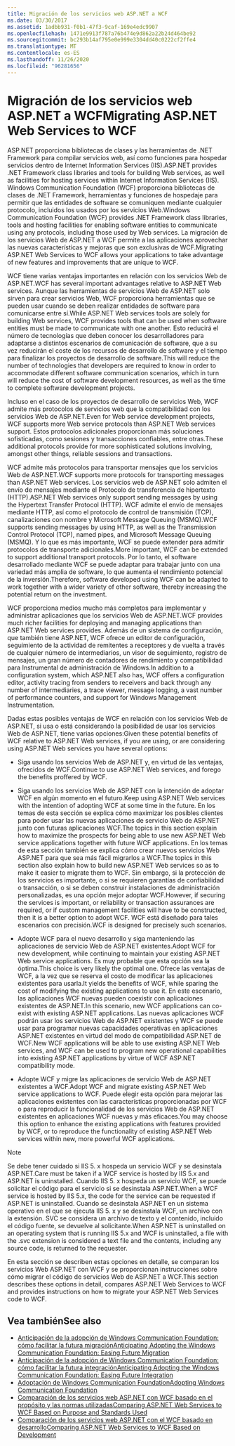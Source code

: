 ```yaml
---
title: Migración de los servicios web ASP.NET a WCF
ms.date: 03/30/2017
ms.assetid: 1adbb931-f0b1-47f3-9caf-169e4edc9907
ms.openlocfilehash: 1471e9913f787a76b474e9d862a22b24d464be92
ms.sourcegitcommit: bc293b14af795e0e999e3304dd40c0222cf2ffe4
ms.translationtype: MT
ms.contentlocale: es-ES
ms.lasthandoff: 11/26/2020
ms.locfileid: "96281656"
---
```

# <a name="migrating-aspnet-web-services-to-wcf"></a><span data-ttu-id="f8c93-102">Migración de los servicios web ASP.NET a WCF</span><span class="sxs-lookup"><span data-stu-id="f8c93-102">Migrating ASP.NET Web Services to WCF</span></span>

<span data-ttu-id="f8c93-103">ASP.NET proporciona bibliotecas de clases y las herramientas de .NET Framework para compilar servicios web, así como funciones para hospedar servicios dentro de Internet Information Services (IIS).</span><span class="sxs-lookup"><span data-stu-id="f8c93-103">ASP.NET provides .NET Framework class libraries and tools for building Web services, as well as facilities for hosting services within Internet Information Services (IIS).</span></span> <span data-ttu-id="f8c93-104">Windows Communication Foundation (WCF) proporciona bibliotecas de clases de .NET Framework, herramientas y funciones de hospedaje para permitir que las entidades de software se comuniquen mediante cualquier protocolo, incluidos los usados por los servicios Web.</span><span class="sxs-lookup"><span data-stu-id="f8c93-104">Windows Communication Foundation (WCF) provides .NET Framework class libraries, tools and hosting facilities for enabling software entities to communicate using any protocols, including those used by Web services.</span></span>  <span data-ttu-id="f8c93-105">La migración de los servicios Web de ASP.NET a WCF permite a las aplicaciones aprovechar las nuevas características y mejoras que son exclusivas de WCF.</span><span class="sxs-lookup"><span data-stu-id="f8c93-105">Migrating ASP.NET Web Services to WCF allows your applications to take advantage of new features and improvements that are unique to WCF.</span></span>  
  
 <span data-ttu-id="f8c93-106">WCF tiene varias ventajas importantes en relación con los servicios Web de ASP.NET.</span><span class="sxs-lookup"><span data-stu-id="f8c93-106">WCF has several important advantages relative to ASP.NET Web services.</span></span> <span data-ttu-id="f8c93-107">Aunque las herramientas de servicios Web de ASP.NET solo sirven para crear servicios Web, WCF proporciona herramientas que se pueden usar cuando se deben realizar entidades de software para comunicarse entre sí.</span><span class="sxs-lookup"><span data-stu-id="f8c93-107">While ASP.NET Web services tools are solely for building Web services, WCF provides tools that can be used when software entities must be made to communicate with one another.</span></span> <span data-ttu-id="f8c93-108">Esto reducirá el número de tecnologías que deben conocer los desarrolladores para adaptarse a distintos escenarios de comunicación de software, que a su vez reducirán el coste de los recursos de desarrollo de software y el tiempo para finalizar los proyectos de desarrollo de software.</span><span class="sxs-lookup"><span data-stu-id="f8c93-108">This will reduce the number of technologies that developers are required to know in order to accommodate different software communication scenarios, which in turn will reduce the cost of software development resources, as well as the time to complete software development projects.</span></span>  
  
 <span data-ttu-id="f8c93-109">Incluso en el caso de los proyectos de desarrollo de servicios Web, WCF admite más protocolos de servicios web que la compatibilidad con los servicios Web de ASP.NET.</span><span class="sxs-lookup"><span data-stu-id="f8c93-109">Even for Web service development projects, WCF supports more Web service protocols than ASP.NET Web services support.</span></span> <span data-ttu-id="f8c93-110">Estos protocolos adicionales proporcionan más soluciones sofisticadas, como sesiones y transacciones confiables, entre otras.</span><span class="sxs-lookup"><span data-stu-id="f8c93-110">These additional protocols provide for more sophisticated solutions involving, amongst other things, reliable sessions and transactions.</span></span>  
  
 <span data-ttu-id="f8c93-111">WCF admite más protocolos para transportar mensajes que los servicios Web de ASP.NET.</span><span class="sxs-lookup"><span data-stu-id="f8c93-111">WCF supports more protocols for transporting messages than ASP.NET Web services.</span></span> <span data-ttu-id="f8c93-112">Los servicios web de ASP.NET solo admiten el envío de mensajes mediante el Protocolo de transferencia de hipertexto (HTTP).</span><span class="sxs-lookup"><span data-stu-id="f8c93-112">ASP.NET Web services only support sending messages by using the Hypertext Transfer Protocol (HTTP).</span></span> <span data-ttu-id="f8c93-113">WCF admite el envío de mensajes mediante HTTP, así como el protocolo de control de transmisión (TCP), canalizaciones con nombre y Microsoft Message Queuing (MSMQ).</span><span class="sxs-lookup"><span data-stu-id="f8c93-113">WCF supports sending messages by using HTTP, as well as the Transmission Control Protocol (TCP), named pipes, and Microsoft Message Queuing (MSMQ).</span></span> <span data-ttu-id="f8c93-114">Y lo que es más importante, WCF se puede extender para admitir protocolos de transporte adicionales.</span><span class="sxs-lookup"><span data-stu-id="f8c93-114">More important, WCF can be extended to support additional transport protocols.</span></span> <span data-ttu-id="f8c93-115">Por lo tanto, el software desarrollado mediante WCF se puede adaptar para trabajar junto con una variedad más amplia de software, lo que aumenta el rendimiento potencial de la inversión.</span><span class="sxs-lookup"><span data-stu-id="f8c93-115">Therefore, software developed using WCF can be adapted to work together with a wider variety of other software, thereby increasing the potential return on the investment.</span></span>  
  
 <span data-ttu-id="f8c93-116">WCF proporciona medios mucho más completos para implementar y administrar aplicaciones que los servicios Web de ASP.NET.</span><span class="sxs-lookup"><span data-stu-id="f8c93-116">WCF provides much richer facilities for deploying and managing applications than ASP.NET Web services provides.</span></span> <span data-ttu-id="f8c93-117">Además de un sistema de configuración, que también tiene ASP.NET, WCF ofrece un editor de configuración, seguimiento de la actividad de remitentes a receptores y de vuelta a través de cualquier número de intermediarios, un visor de seguimiento, registro de mensajes, un gran número de contadores de rendimiento y compatibilidad para Instrumental de administración de Windows.</span><span class="sxs-lookup"><span data-stu-id="f8c93-117">In addition to a configuration system, which ASP.NET also has, WCF offers a configuration editor, activity tracing from senders to receivers and back through any number of intermediaries, a trace viewer, message logging, a vast number of performance counters, and support for Windows Management Instrumentation.</span></span>  
  
 <span data-ttu-id="f8c93-118">Dadas estas posibles ventajas de WCF en relación con los servicios Web de ASP.NET, si usa o está considerando la posibilidad de usar los servicios Web de ASP.NET, tiene varias opciones:</span><span class="sxs-lookup"><span data-stu-id="f8c93-118">Given these potential benefits of WCF relative to ASP.NET Web services, if you are using, or are considering using ASP.NET Web services you have several options:</span></span>  
  
- <span data-ttu-id="f8c93-119">Siga usando los servicios Web de ASP.NET y, en virtud de las ventajas, ofrecidos de WCF.</span><span class="sxs-lookup"><span data-stu-id="f8c93-119">Continue to use ASP.NET Web services, and forego the benefits proffered by WCF.</span></span>  
  
- <span data-ttu-id="f8c93-120">Siga usando los servicios Web de ASP.NET con la intención de adoptar WCF en algún momento en el futuro.</span><span class="sxs-lookup"><span data-stu-id="f8c93-120">Keep using ASP.NET Web services with the intention of adopting WCF at some time in the future.</span></span> <span data-ttu-id="f8c93-121">En los temas de esta sección se explica cómo maximizar los posibles clientes para poder usar las nuevas aplicaciones de servicio Web de ASP.NET junto con futuras aplicaciones WCF.</span><span class="sxs-lookup"><span data-stu-id="f8c93-121">The topics in this section explain how to maximize the prospects for being able to use new ASP.NET Web service applications together with future WCF applications.</span></span> <span data-ttu-id="f8c93-122">En los temas de esta sección también se explica cómo crear nuevos servicios Web ASP.NET para que sea más fácil migrarlos a WCF.</span><span class="sxs-lookup"><span data-stu-id="f8c93-122">The topics in this section also explain how to build new ASP.NET Web services so as to make it easier to migrate them to WCF.</span></span> <span data-ttu-id="f8c93-123">Sin embargo, si la protección de los servicios es importante, o si se requieren garantías de confiabilidad o transacción, o si se deben construir instalaciones de administración personalizadas, es una opción mejor adoptar WCF.</span><span class="sxs-lookup"><span data-stu-id="f8c93-123">However, if securing the services is important, or reliability or transaction assurances are required, or if custom management facilities will have to be constructed, then it is a better option to adopt WCF.</span></span> <span data-ttu-id="f8c93-124">WCF está diseñado para tales escenarios con precisión.</span><span class="sxs-lookup"><span data-stu-id="f8c93-124">WCF is designed for precisely such scenarios.</span></span>  
  
- <span data-ttu-id="f8c93-125">Adopte WCF para el nuevo desarrollo y siga manteniendo las aplicaciones de servicio Web de ASP.NET existentes.</span><span class="sxs-lookup"><span data-stu-id="f8c93-125">Adopt WCF for new development, while continuing to maintain your existing ASP.NET Web service applications.</span></span> <span data-ttu-id="f8c93-126">Es muy probable que esta opción sea la óptima.</span><span class="sxs-lookup"><span data-stu-id="f8c93-126">This choice is very likely the optimal one.</span></span> <span data-ttu-id="f8c93-127">Ofrece las ventajas de WCF, a la vez que se reserva el costo de modificar las aplicaciones existentes para usarla.</span><span class="sxs-lookup"><span data-stu-id="f8c93-127">It yields the benefits of WCF, while sparing the cost of modifying the existing applications to use it.</span></span> <span data-ttu-id="f8c93-128">En este escenario, las aplicaciones WCF nuevas pueden coexistir con aplicaciones existentes de ASP.NET.</span><span class="sxs-lookup"><span data-stu-id="f8c93-128">In this scenario, new WCF applications can co-exist with existing ASP.NET applications.</span></span> <span data-ttu-id="f8c93-129">Las nuevas aplicaciones WCF podrán usar los servicios Web de ASP.NET existentes y WCF se puede usar para programar nuevas capacidades operativas en aplicaciones ASP.NET existentes en virtud del modo de compatibilidad ASP.NET de WCF.</span><span class="sxs-lookup"><span data-stu-id="f8c93-129">New WCF applications will be able to use existing ASP.NET Web services, and WCF can be used to program new operational capabilities into existing ASP.NET applications by virtue of WCF ASP.NET compatibility mode.</span></span>  
  
- <span data-ttu-id="f8c93-130">Adopte WCF y migre las aplicaciones de servicio Web de ASP.NET existentes a WCF.</span><span class="sxs-lookup"><span data-stu-id="f8c93-130">Adopt WCF and migrate existing ASP.NET Web service applications to WCF.</span></span> <span data-ttu-id="f8c93-131">Puede elegir esta opción para mejorar las aplicaciones existentes con las características proporcionadas por WCF o para reproducir la funcionalidad de los servicios Web de ASP.NET existentes en aplicaciones WCF nuevas y más eficaces.</span><span class="sxs-lookup"><span data-stu-id="f8c93-131">You may choose this option to enhance the existing applications with features provided by WCF, or to reproduce the functionality of existing ASP.NET Web services within new, more powerful WCF applications.</span></span>  
  
> [!NOTE]
> <span data-ttu-id="f8c93-132">Se debe tener cuidado si IIS 5. x hospeda un servicio WCF y se desinstala ASP.NET.</span><span class="sxs-lookup"><span data-stu-id="f8c93-132">Care must be taken if a WCF service is hosted by IIS 5.x and ASP.NET is uninstalled.</span></span> <span data-ttu-id="f8c93-133">Cuando IIS 5. x hospeda un servicio WCF, se puede solicitar el código para el servicio si se desinstala ASP.NET.</span><span class="sxs-lookup"><span data-stu-id="f8c93-133">When a WCF service is hosted by IIS 5.x, the code for the service can be requested if ASP.NET is uninstalled.</span></span> <span data-ttu-id="f8c93-134">Cuando se desinstala ASP.NET en un sistema operativo en el que se ejecuta IIS 5. x y se desinstala WCF, un archivo con la extensión. SVC se considera un archivo de texto y el contenido, incluido el código fuente, se devuelve al solicitante.</span><span class="sxs-lookup"><span data-stu-id="f8c93-134">When ASP.NET is uninstalled on an operating system that is running IIS 5.x and WCF is uninstalled, a file with the .svc extension is considered a text file and the contents, including any source code, is returned to the requester.</span></span>  
  
 <span data-ttu-id="f8c93-135">En esta sección se describen estas opciones en detalle, se comparan los servicios Web ASP.NET con WCF y se proporcionan instrucciones sobre cómo migrar el código de servicios Web de ASP.NET a WCF.</span><span class="sxs-lookup"><span data-stu-id="f8c93-135">This section describes these options in detail, compares ASP.NET Web Services to WCF and provides instructions on how to migrate your ASP.NET Web Services code to WCF.</span></span>  
  
## <a name="see-also"></a><span data-ttu-id="f8c93-136">Vea también</span><span class="sxs-lookup"><span data-stu-id="f8c93-136">See also</span></span>

- [<span data-ttu-id="f8c93-137">Anticipación de la adopción de Windows Communication Foundation: cómo facilitar la futura migración</span><span class="sxs-lookup"><span data-stu-id="f8c93-137">Anticipating Adopting the Windows Communication Foundation: Easing Future Migration</span></span>](anticipating-adopting-wcf-migration.md)
- [<span data-ttu-id="f8c93-138">Anticipación de la adopción de Windows Communication Foundation: cómo facilitar la futura integración</span><span class="sxs-lookup"><span data-stu-id="f8c93-138">Anticipating Adopting the Windows Communication Foundation: Easing Future Integration</span></span>](anticipating-adopting-the-wcf-easing-future-integration.md)
- [<span data-ttu-id="f8c93-139">Adoptación de Windows Communication Foundation</span><span class="sxs-lookup"><span data-stu-id="f8c93-139">Adopting Windows Communication Foundation</span></span>](adopting-wcf.md)
- [<span data-ttu-id="f8c93-140">Comparación de los servicios web ASP.NET con WCF basado en el propósito y las normas utilizadas</span><span class="sxs-lookup"><span data-stu-id="f8c93-140">Comparing ASP.NET Web Services to WCF Based on Purpose and Standards Used</span></span>](comparing-aspnet-web-services-to-wcf-based-on-purpose-and-standards-used.md)
- [<span data-ttu-id="f8c93-141">Comparación de los servicios web ASP.NET con el WCF basado en desarrollo</span><span class="sxs-lookup"><span data-stu-id="f8c93-141">Comparing ASP.NET Web Services to WCF Based on Development</span></span>](comparing-aspnet-web-services-to-wcf-based-on-development.md)
